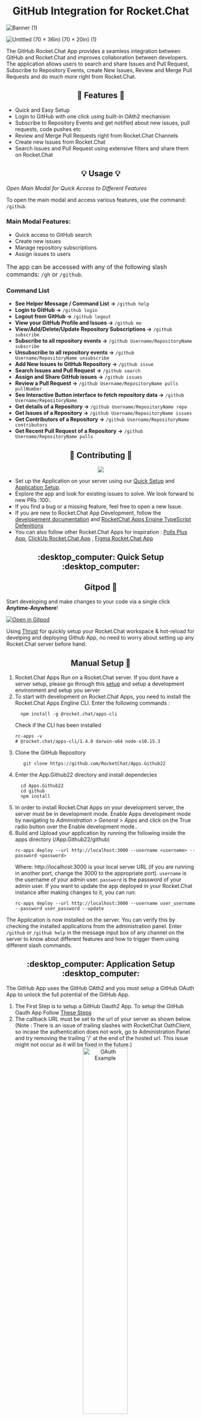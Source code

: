 <h1 align='center'>GitHub Integration for Rocket.Chat</h1>


![Banner (1)](https://user-images.githubusercontent.com/70485812/180324457-f8deba5d-fade-4d3d-a128-15da13c079a6.png)



![Untitled (70 × 36in) (70 × 20in) (1)](https://user-images.githubusercontent.com/70485812/180324271-9f30095c-3d49-42d3-ac66-0ad7db4938af.png)

 
The GitHub Rocket.Chat App provides a seamless integration between GitHub and Rocket.Chat and improves collaboration between developers. The application allows users to search and share Issues and Pull Request, Subscribe to Repository Events, create New Issues, Review and Merge Pull Requests and do much more right from Rocket.Chat. 


<h2 align='center'>🚀 Features 🚀</h2>
<ul>
  <li>Quick and Easy Setup</li> 
  <li>Login to GitHub with one click using built-in OAth2 mechanism</li>
  <li>Subscribe to Repository Events and get notified about new issues, pull requests, code pushes etc</li>
  <li>Review and Merge Pull Requests right from Rocket.Chat Channels</li>
  <li>Create new Issues from Rocket.Chat</li>
  <li>Search Issues and Pull Request using extensive filters and share them on Rocket.Chat</li>
</ul>

<h2 align="center">💡 Usage 💡</h2>

<p style="font-size: 1em;"><em>Open Main Modal for Quick Access to Different Features</em></p>

<p>To open the main modal and access various features, use the command: <code>/github</code>.</p>


### Main Modal Features:

- Quick access to GitHub search
- Create new issues
- Manage repository subscriptions
- Assign issues to users

<p style="font-size: 1rem" >The app can be accessed with any of the following slash commands: <code>/gh</code> or <code>/github</code>.</p>

### Command List

<ul>
    <li><strong>See Helper Message / Command List →</strong> <code>/github help</code></li>
    <li><strong>Login to GitHub →</strong> <code>/github login</code></li>
    <li><strong>Logout from GitHub →</strong> <code>/github logout</code></li>
    <li><strong>View your GitHub Profile and Issues →</strong> <code>/github me</code></li>
    <li><strong>View/Add/Delete/Update Repository Subscriptions →</strong> <code>/github subscribe</code></li>
    <li><strong>Subscribe to all repository events →</strong> <code>/github Username/RepositoryName subscribe</code></li>
    <li><strong>Unsubscribe to all repository events →</strong> <code>/github Username/RepositoryName unsubscribe</code></li>
    <li><strong>Add New Issues to GitHub Repository →</strong> <code>/github issue</code></li>
    <li><strong>Search Issues and Pull Request →</strong> <code>/github search</code></li>
    <li><strong>Assign and Share GitHub issues →</strong> <code>/github issues</code></li>
    <li><strong>Review a Pull Request →</strong> <code>/github Username/RepositoryName pulls pullNumber</code></li>
    <li><strong>See Interactive Button interface to fetch repository data →</strong> <code>/github Username/RepositoryName</code></li>
    <li><strong>Get details of a Repository →</strong> <code>/github Username/RepositoryName repo</code></li>
    <li><strong>Get Issues of a Repository →</strong> <code>/github Username/RepositoryName issues</code></li>
    <li><strong>Get Contributors of a Repository →</strong> <code>/github Username/RepositoryName contributors</code></li>
    <li><strong>Get Recent Pull Request of a Repository →</strong> <code>/github Username/RepositoryName pulls</code></li>
</ul>


<h2 align='center'>🚀 Contributing 🚀</h2>

<div align='center' width='100%'>
<a href="https://github.com/monoclehq">
<img src="https://open-source-assets.middlewarehq.com/svgs/RocketChat-Apps.Github22-contributor-metrics-dark-widget-premium.svg"></img>
</a>
</div>

<ul>
  <li>Set up the Application on your server using our <a href="#desktop_computer-quick-setup-desktop_computer">Quick Setup</a> and <a href="#desktop_computer-application-setup-desktop_computer">Application Setup</a>.</li>
 <li>Explore the app and look for existing issues to solve. We look forward to new PRs :100:.</li>
 <li>If you find a bug or a missing feature, feel free to open a new Issue.</li>
 <li>If you are new to Rocket.Chat App Development, follow the <a href="https://developer.rocket.chat/apps-engine/rocket.chat-app">developement documentation</a> and <a href="https://rocketchat.github.io/Rocket.Chat.Apps-engine/">RocketChat Apps Engine TypeScript Defenitions</a></li>
  <li>You can also follow other Rocket.Chat Apps for inspiration : <a href="https://github.com/Poll-Plus/rocket.chat.app-poll">Polls Plus App</a>, <a href="https://github.com/RocketChat/Apps.ClickUp">ClickUp Rocket.Chat App</a> , <a href="https://github.com/RocketChat/Apps.Figma">Figma Rocket.Chat App</a>
</ul>



<h2 align='center' id="quick-setup">:desktop_computer: Quick Setup :desktop_computer:</h2>

<h2 align='center'> Gitpod 🍊 </h2>

Start developing and make changes to your code via a single click **Anytime-Anywhere**!

[![Open in Gitpod](https://gitpod.io/button/open-in-gitpod.svg)](https://gitpod.io/#https://github.com/RocketChat/Apps.Github22)

Using [Thrust](https://github.com/henit-chobisa/Thrust.RC) for quickly setup your Rocket.Chat workspace & hot-reload for develping and deploying Github App, no need to worry about setting up any Rocket.Chat server before hand.

<h2 align='center'> Manual Setup 🐳 </h2>

<ol>
  <li>Rocket.Chat Apps Run on a Rocket.Chat server. If you dont have a server setup, please go through this <a href="https://developer.rocket.chat/rocket.chat/rocket-chat-environment-setup">setup</a> and setup a development environment and setup you server</li> 
  <li>To start with development on Rocket.Chat Apps, you need to install the Rocket.Chat Apps Engline CLI. Enter the following commands : </li>
  
  ``` 
    npm install -g @rocket.chat/apps-cli
  ```
  
  Check if the CLI has been installed 
  
  ```
  rc-apps -v
# @rocket.chat/apps-cli/1.4.0 darwin-x64 node-v10.15.3
  ```
  
  <li>Clone the GitHub Repository</li>
    
 ```
    git clone https://github.com/RocketChat/Apps.Github22
 ```
  
  <li>Enter the App.Github22 directory and install dependecies</li>
  
  ```
    cd Apps.Github22
    cd github
    npm install
  ```
  
  <li>In order to install Rocket.Chat Apps on your development server, the server must be in development mode. Enable Apps development mode by navigating to <i>Administration > General > Apps</i> and click on the True radio button over the Enable development mode..</li>
  
  <li>Build and Upload your application by running the following inside the apps directory (/App.Github22/github) </li>
  
  ```
  rc-apps deploy --url http://localhost:3000 --username <username> --password <password>
  ```
  
  Where:
  http://localhost:3000 is your local server URL (if you are running in another port, change the 3000 to the appropriate port).
  `username` is the username of your admin user.
  `password` is the password of your admin user.
  If you want to update the app deployed in your Rocket.Chat instance after making changes to it, you can run:
  
  ```
  rc-apps deploy --url http://localhost:3000 --username user_username --password user_password --update
  ```
</ol>

The Application is now installed on the server. You can verify this by checking the installed applications from the administration panel.
Enter `/github` or  `/github help` in the message input box of any channel on the server to know about different features and how to trigger them using different slash commands.

<h2 align='center'>:desktop_computer: Application Setup :desktop_computer:</h2>

<p>The GitHub App uses the GitHub OAth2 and you must setup a GitHub OAuth App to unlock the full potential of the GitHub App.</p>

<ol>
<li>The First Step is to setup a GitHub Oauth2 App. To setup the GitHub Oauth App Follow <a href="https://docs.github.com/en/developers/apps/building-oauth-apps/creating-an-oauth-app">These Steps</a>
</li> 
<li>
The callback URL must be set to the url of your server as shown below. (Note : There is an issue of trailing slashes with RocketChat OathClient, so incase the authentication does not work, go to Administration Panel and try removing the trailing '/' at the end of the hosted url. This issue might not occur as it will be fixed in the future.)
<div align="center">
 <img src="https://user-images.githubusercontent.com/70485812/180335941-f77ff2f9-272c-4716-a0fd-b50a2648e2de.png" alt="OAuth Example" width="50%"/>
 </div>
</li>


<li>
Once the GitHub OAuth app is setup, open the GitHub Application Settings and enter the GitHub App OAuth Client Id and Client Secret over here.
<div align="center">
<img src="https://user-images.githubusercontent.com/70485812/180335480-4b7ceba2-1c0a-4d81-be9b-843121cbbc6b.png" alt="OAuth Setting Example" width="70%"/>
<div>
</li>
</ol>

The users can login to GitHub by entering the slash command `/github login` and then clicking on the `Login` button.

Users are logged out after a week but the users can also logout at any time by entering `/github logout`.
